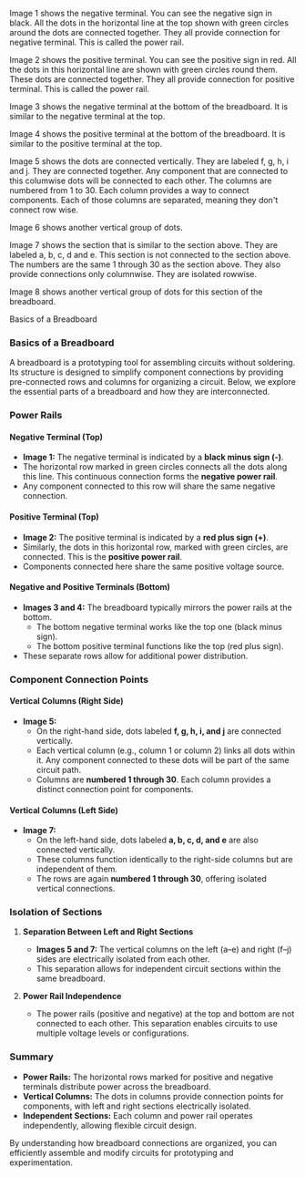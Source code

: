Image 1 shows the negative terminal. You can see the negative sign in black. All the dots in the horizontal line at the top shown with green circles around the dots are connected together. They all provide connection for negative terminal. This is called the power rail.

Image 2 shows the positive terminal. You can see the positive sign in red. All the dots in this horizontal line are shown with green circles round them. These dots are connected together. They all provide connection for positive terminal. This is called the power rail.

Image 3 shows the negative terminal at the bottom of the breadboard. It is similar to the negative terminal at the top.

Image 4 shows the positive terminal at the bottom of the breadboard. It is similar to the positive terminal at the top.

Image 5 shows the dots are connected vertically. They are labeled f, g, h, i and j. They are connected together. Any component that are connected to this columwise dots will be connected to each other. The columns are numbered from 1 to 30. Each column provides a way to connect components. Each of those columns are separated, meaning they don't connect row wise.

Image 6 shows another vertical group of dots.

Image 7 shows the section that is similar to the section above. They are labeled a, b, c, d and e. This section is not connected to the section above. The numbers are the same 1 through 30 as the section above. They also provide connections only columnwise. They are isolated rowwise.

Image 8 shows another vertical group of dots for this section of the breadboard.

Basics of a Breadboard

### **Basics of a Breadboard**

A breadboard is a prototyping tool for assembling circuits without soldering. Its structure is designed to simplify component connections by providing pre-connected rows and columns for organizing a circuit. Below, we explore the essential parts of a breadboard and how they are interconnected.

### **Power Rails**

#### **Negative Terminal (Top)**

- **Image 1:** The negative terminal is indicated by a **black minus sign (-)**.
- The horizontal row marked in green circles connects all the dots along this line. This continuous connection forms the **negative power rail**.
- Any component connected to this row will share the same negative connection.

#### **Positive Terminal (Top)**

- **Image 2:** The positive terminal is indicated by a **red plus sign (+)**.
- Similarly, the dots in this horizontal row, marked with green circles, are connected. This is the **positive power rail**.
- Components connected here share the same positive voltage source.

#### **Negative and Positive Terminals (Bottom)**

- **Images 3 and 4:** The breadboard typically mirrors the power rails at the bottom.
  - The bottom negative terminal works like the top one (black minus sign).
  - The bottom positive terminal functions like the top (red plus sign).
- These separate rows allow for additional power distribution.

### **Component Connection Points**

#### **Vertical Columns (Right Side)**

- **Image 5:**
  - On the right-hand side, dots labeled **f, g, h, i, and j** are connected vertically.
  - Each vertical column (e.g., column 1 or column 2) links all dots within it. Any component connected to these dots will be part of the same circuit path.
  - Columns are **numbered 1 through 30**. Each column provides a distinct connection point for components.

#### **Vertical Columns (Left Side)**

- **Image 7:**
  - On the left-hand side, dots labeled **a, b, c, d, and e** are also connected vertically.
  - These columns function identically to the right-side columns but are independent of them.
  - The rows are again **numbered 1 through 30**, offering isolated vertical connections.

### **Isolation of Sections**

1. **Separation Between Left and Right Sections**
   - **Images 5 and 7:** The vertical columns on the left (a–e) and right (f–j) sides are electrically isolated from each other.
   - This separation allows for independent circuit sections within the same breadboard.

2. **Power Rail Independence**
   - The power rails (positive and negative) at the top and bottom are not connected to each other. This separation enables circuits to use multiple voltage levels or configurations.

### **Summary**

- **Power Rails:** The horizontal rows marked for positive and negative terminals distribute power across the breadboard.
- **Vertical Columns:** The dots in columns provide connection points for components, with left and right sections electrically isolated.
- **Independent Sections:** Each column and power rail operates independently, allowing flexible circuit design.

By understanding how breadboard connections are organized, you can efficiently assemble and modify circuits for prototyping and experimentation.
